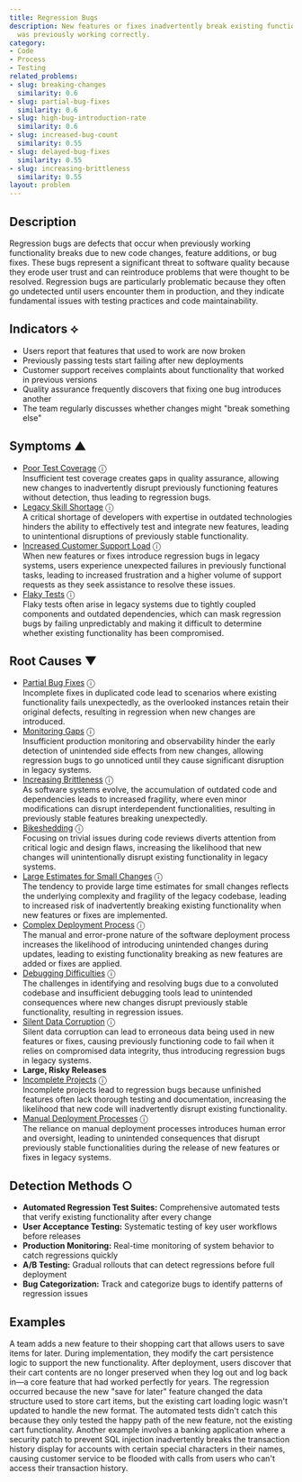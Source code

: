 ```yaml
---
title: Regression Bugs
description: New features or fixes inadvertently break existing functionality that
  was previously working correctly.
category:
- Code
- Process
- Testing
related_problems:
- slug: breaking-changes
  similarity: 0.6
- slug: partial-bug-fixes
  similarity: 0.6
- slug: high-bug-introduction-rate
  similarity: 0.6
- slug: increased-bug-count
  similarity: 0.55
- slug: delayed-bug-fixes
  similarity: 0.55
- slug: increasing-brittleness
  similarity: 0.55
layout: problem
---
```


## Description

Regression bugs are defects that occur when previously working functionality breaks due to new code changes, feature additions, or bug fixes. These bugs represent a significant threat to software quality because they erode user trust and can reintroduce problems that were thought to be resolved. Regression bugs are particularly problematic because they often go undetected until users encounter them in production, and they indicate fundamental issues with testing practices and code maintainability.


## Indicators ⟡
- Users report that features that used to work are now broken
- Previously passing tests start failing after new deployments
- Customer support receives complaints about functionality that worked in previous versions
- Quality assurance frequently discovers that fixing one bug introduces another
- The team regularly discusses whether changes might "break something else"


## Symptoms ▲

- [Poor Test Coverage](poor-test-coverage.md) <span class="info-tooltip" title="Confidence: 0.611, Strength: 0.837">ⓘ</span>
<br/>  Insufficient test coverage creates gaps in quality assurance, allowing new changes to inadvertently disrupt previously functioning features without detection, thus leading to regression bugs.
- [Legacy Skill Shortage](legacy-skill-shortage.md) <span class="info-tooltip" title="Confidence: 0.504, Strength: 0.769">ⓘ</span>
<br/>  A critical shortage of developers with expertise in outdated technologies hinders the ability to effectively test and integrate new features, leading to unintentional disruptions of previously stable functionality.
- [Increased Customer Support Load](increased-customer-support-load.md) <span class="info-tooltip" title="Confidence: 0.451, Strength: 0.697">ⓘ</span>
<br/>  When new features or fixes introduce regression bugs in legacy systems, users experience unexpected failures in previously functional tasks, leading to increased frustration and a higher volume of support requests as they seek assistance to resolve these issues.
- [Flaky Tests](flaky-tests.md) <span class="info-tooltip" title="Confidence: 0.337, Strength: 0.627">ⓘ</span>
<br/>  Flaky tests often arise in legacy systems due to tightly coupled components and outdated dependencies, which can mask regression bugs by failing unpredictably and making it difficult to determine whether existing functionality has been compromised.

## Root Causes ▼

- [Partial Bug Fixes](partial-bug-fixes.md) <span class="info-tooltip" title="Confidence: 0.444, Strength: 0.903">ⓘ</span>
<br/>  Incomplete fixes in duplicated code lead to scenarios where existing functionality fails unexpectedly, as the overlooked instances retain their original defects, resulting in regression when new changes are introduced.
- [Monitoring Gaps](monitoring-gaps.md) <span class="info-tooltip" title="Confidence: 0.394, Strength: 0.875">ⓘ</span>
<br/>  Insufficient production monitoring and observability hinder the early detection of unintended side effects from new changes, allowing regression bugs to go unnoticed until they cause significant disruption in legacy systems.
- [Increasing Brittleness](increasing-brittleness.md) <span class="info-tooltip" title="Confidence: 0.370, Strength: 0.836">ⓘ</span>
<br/>  As software systems evolve, the accumulation of outdated code and dependencies leads to increased fragility, where even minor modifications can disrupt interdependent functionalities, resulting in previously stable features breaking unexpectedly.
- [Bikeshedding](bikeshedding.md) <span class="info-tooltip" title="Confidence: 0.340, Strength: 0.874">ⓘ</span>
<br/>  Focusing on trivial issues during code reviews diverts attention from critical logic and design flaws, increasing the likelihood that new changes will unintentionally disrupt existing functionality in legacy systems.
- [Large Estimates for Small Changes](large-estimates-for-small-changes.md) <span class="info-tooltip" title="Confidence: 0.339, Strength: 0.859">ⓘ</span>
<br/>  The tendency to provide large time estimates for small changes reflects the underlying complexity and fragility of the legacy codebase, leading to increased risk of inadvertently breaking existing functionality when new features or fixes are implemented.
- [Complex Deployment Process](complex-deployment-process.md) <span class="info-tooltip" title="Confidence: 0.336, Strength: 0.816">ⓘ</span>
<br/>  The manual and error-prone nature of the software deployment process increases the likelihood of introducing unintended changes during updates, leading to existing functionality breaking as new features are added or fixes are applied.
- [Debugging Difficulties](debugging-difficulties.md) <span class="info-tooltip" title="Confidence: 0.331, Strength: 0.780">ⓘ</span>
<br/>  The challenges in identifying and resolving bugs due to a convoluted codebase and insufficient debugging tools lead to unintended consequences where new changes disrupt previously stable functionality, resulting in regression issues.
- [Silent Data Corruption](silent-data-corruption.md) <span class="info-tooltip" title="Confidence: 0.325, Strength: 0.863">ⓘ</span>
<br/>  Silent data corruption can lead to erroneous data being used in new features or fixes, causing previously functioning code to fail when it relies on compromised data integrity, thus introducing regression bugs in legacy systems.
- **Large, Risky Releases**
- [Incomplete Projects](incomplete-projects.md) <span class="info-tooltip" title="Confidence: 0.316, Strength: 0.894">ⓘ</span>
<br/>  Incomplete projects lead to regression bugs because unfinished features often lack thorough testing and documentation, increasing the likelihood that new code will inadvertently disrupt existing functionality.
- [Manual Deployment Processes](manual-deployment-processes.md) <span class="info-tooltip" title="Confidence: 0.302, Strength: 0.769">ⓘ</span>
<br/>  The reliance on manual deployment processes introduces human error and oversight, leading to unintended consequences that disrupt previously stable functionalities during the release of new features or fixes in legacy systems.

## Detection Methods ○
- **Automated Regression Test Suites:** Comprehensive automated tests that verify existing functionality after every change
- **User Acceptance Testing:** Systematic testing of key user workflows before releases
- **Production Monitoring:** Real-time monitoring of system behavior to catch regressions quickly
- **A/B Testing:** Gradual rollouts that can detect regressions before full deployment
- **Bug Categorization:** Track and categorize bugs to identify patterns of regression issues


## Examples

A team adds a new feature to their shopping cart that allows users to save items for later. During implementation, they modify the cart persistence logic to support the new functionality. After deployment, users discover that their cart contents are no longer preserved when they log out and log back in—a core feature that had worked perfectly for years. The regression occurred because the new "save for later" feature changed the data structure used to store cart items, but the existing cart loading logic wasn't updated to handle the new format. The automated tests didn't catch this because they only tested the happy path of the new feature, not the existing cart functionality. Another example involves a banking application where a security patch to prevent SQL injection inadvertently breaks the transaction history display for accounts with certain special characters in their names, causing customer service to be flooded with calls from users who can't access their transaction history.
